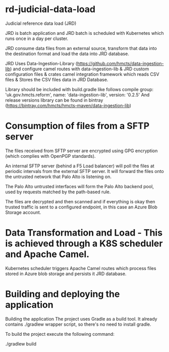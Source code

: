 # rd-judicial-data-load
Judicial reference data load (JRD)

JRD is batch application and JRD batch is scheduled with Kubernetes which runs once in a day per cluster.

JRD consume data files from an external source, transform that data into the destination format 
and load the data into JRD database. 

JRD Uses Data-Ingestion-Library (https://github.com/hmcts/data-ingestion-lib) and configure camel routes with
data-ingestion-lib & JRD custom configuration files & crates camel integration framework which reads CSV files & Stores
the CSV files data in JRD Database. 

Library should be included with build.gradle like follows
compile group: 'uk.gov.hmcts.reform', name: 'data-ingestion-lib', version: '0.2.5'
And release versions library can be found in bintray (https://bintray.com/hmcts/hmcts-maven/data-ingestion-lib)  

# Consumption of files from a SFTP server
The files received from SFTP server are encrypted using GPG encryption (which complies with OpenPGP standards).

An internal SFTP server (behind a F5 Load balancer) will poll the files at periodic intervals from the  external SFTP server. It will forward the files onto the untrusted network that Palo Alto is listening on.

The Palo Alto untrusted interfaces will form the Palo Alto backend pool, used by requests matched by the path-based rule.

The files are decrypted and then scanned and if everything is okay then trusted traffic is sent to a configured endpoint, in this case an Azure Blob Storage account.

# Data Transformation and Load - This is achieved through a K8S scheduler and Apache Camel.
Kubernetes scheduler triggers Apache Camel routes which process files stored in Azure blob storage and persists it JRD database.

# Building and deploying the application
Building the application
The project uses Gradle as a build tool. It already contains ./gradlew wrapper script, so there's no need to install gradle.

To build the project execute the following command:

  ./gradlew build 
